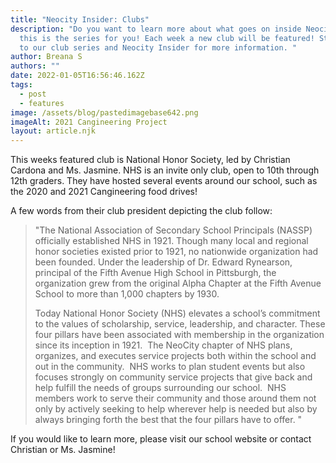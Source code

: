 ```yaml
---
title: "Neocity Insider: Clubs"
description: "Do you want to learn more about what goes on inside Neocity? Then
  this is the series for you! Each week a new club will be featured! Stay tuned
  to our club series and Neocity Insider for more information. "
author: Breana S
authors: ""
date: 2022-01-05T16:56:46.162Z
tags:
  - post
  - features
image: /assets/blog/pastedimagebase642.png
imageAlt: 2021 Cangineering Project
layout: article.njk
---
```

This weeks featured club is National Honor Society, led by Christian Cardona and Ms. Jasmine. NHS is an invite only club, open to 10th through 12th graders. They have hosted several events around our school, such as the 2020 and 2021 Cangineering food drives!

A few words from their club president depicting the club follow: 

<!--StartFragment-->

> "The National Association of Secondary School Principals (NASSP) officially established NHS in 1921. Though many local and regional honor societies existed prior to 1921, no nationwide organization had been founded. Under the leadership of Dr. Edward Rynearson, principal of the Fifth Avenue High School in Pittsburgh, the organization grew from the original Alpha Chapter at the Fifth Avenue School to more than 1,000 chapters by 1930.  
>
> Today National Honor Society (NHS) elevates a school’s commitment to the values of scholarship, service, leadership, and character. These four pillars have been associated with membership in the organization since its inception in 1921.  The NeoCity chapter of NHS plans, organizes, and executes service projects both within the school and out in the community.  NHS works to plan student events but also focuses strongly on community service projects that give back and help fulfill the needs of groups surrounding our school.  NHS members work to serve their community and those around them not only by actively seeking to help wherever help is needed but also by always bringing forth the best that the four pillars have to offer. "

<!--EndFragment-->

If you would like to learn more, please visit our school website or contact Christian or Ms. Jasmine!